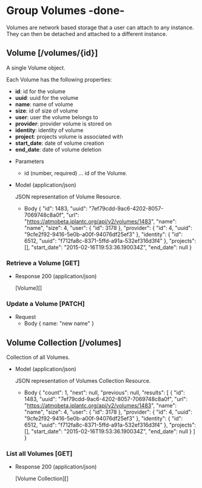 # Group Volumes -done-
Volumes are network based storage that a user can attach to any instance.  They can then be detached and attached to a
 different instance.

## Volume [/volumes/{id}]
A single Volume object.

Each Volume has the following properties:

- **id**: id for the volume
- **uuid**: uuid for the volume
- **name**: name of volume
- **size**: id of size of volume
- **user**: user the volume belongs to
- **provider**: provider volume is stored on
- **identity**: identity of volume
- **project**: projects volume is associated with
- **start_date**: date of volume creation
- **end_date**: date of volume deletion

+ Parameters
    + id (number, required) ... id of the Volume.
    
+ Model (application/json)

    JSON representation of Volume Resource.

    + Body
        {
            "id": 1483,
            "uuid": "7ef79cdd-9ac6-4202-8057-7069748c8a0f",
            "url": "https://atmobeta.iplantc.org/api/v2/volumes/1483",
            "name": "name",
            "size": 4,
            "user": {
                "id": 3178
            },
            "provider": {
                "id": 4,
                "uuid": "9cfe2f92-9416-5e0b-a00f-94076df25ef3"
            },
            "identity": {
                "id": 6512,
                "uuid": "f712fa8c-8371-5ffd-a91a-532ef316d3f4"
            },
            "projects": [],
            "start_date": "2015-02-16T19:53:36.190034Z",
            "end_date": null
        }


### Retrieve a Volume [GET]
+ Response 200 (application/json)

    [Volume][]

### Update a Volume [PATCH]
+ Request
    + Body
        {
            name: "new name"
        }


## Volume Collection [/volumes]
Collection of all Volumes.
    
+ Model (application/json)

    JSON representation of Volumes Collection Resource.

    + Body
        {
            "count": 1,
            "next": null,
            "previous": null,
            "results": [
                {
                    "id": 1483,
                    "uuid": "7ef79cdd-9ac6-4202-8057-7069748c8a0f",
                    "url": "https://atmobeta.iplantc.org/api/v2/volumes/1483",
                    "name": "name",
                    "size": 4,
                    "user": {
                        "id": 3178
                    },
                    "provider": {
                        "id": 4,
                        "uuid": "9cfe2f92-9416-5e0b-a00f-94076df25ef3"
                    },
                    "identity": {
                        "id": 6512,
                        "uuid": "f712fa8c-8371-5ffd-a91a-532ef316d3f4"
                    },
                    "projects": [],
                    "start_date": "2015-02-16T19:53:36.190034Z",
                    "end_date": null
                }
            ]
        }
    
### List all Volumes [GET]
+ Response 200 (application/json)

    [Volume Collection][]
